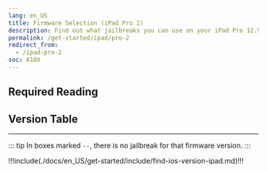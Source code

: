 ```yaml
---
lang: en_US
title: Firmware Selection (iPad Pro 2)
description: Find out what jailbreaks you can use on your iPad Pro 12.9" 2nd Generation or iPad Pro 10.5"
permalink: /get-started/ipad/pro-2
redirect_from:
  - /ipad-pro-2
soc: A10X
---
```


## Required Reading

<readingTable deviceOS="iPadOS" minVer="11.0" maxVer="11.4.1"/>

## Version Table

<versionTable soc="10" :x="true" minVer="10.3.2"/>

---

::: tip
In boxes marked `--`, there is no jailbreak for that firmware version.
:::

!!!include(./docs/en_US/get-started/include/find-ios-version-ipad.md)!!!
